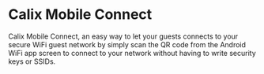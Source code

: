 # Calix Mobile Connect
Calix Mobile Connect, an easy way to let your guests connects to your secure WiFi guest network by simply scan the QR code from the Android WiFi app screen to connect to your network without having to write security keys or SSIDs. 
